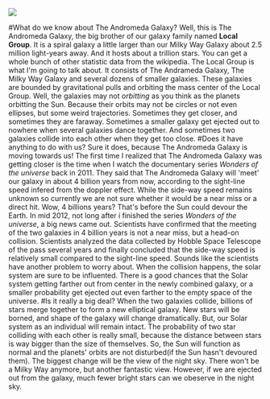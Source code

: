 ![](http://www.californiaindianeducation.org/science_lab/pics/space_photos/Andromeda_Galaxy.jpg)

#What do we know about The Andromeda Galaxy?
Well, this is The Andromeda Galaxy, the big brother of our galaxy family named **Local Group**. It is a spiral galaxy a little larger than our Milky Way Galaxy about 2.5 million light-years away. And it hosts about a trillion stars. You can get a whole bunch of other statistic data from the wikipedia.
The Local Group is what I'm going to talk about. It consists of The Andrameda Galaxy, The Milky Way Galaxy and several dozens of smaller galaxies. These galaxies are bounded by gravitational pulls and orbiting the mass center of the Local Group. Well, the galaxies may not *orbitting* as you think as the planets orbitting the Sun. Because their orbits may not be circles or not even ellipses, but some weird trajectories. Sometimes they get closer, and sometimes they are faraway. Sometimes a smaller galaxy get ejected out to nowhere when several galaxies dance together. And sometimes two galaxies collide into each other when they get too close.
#Does it have anything to do with us?
Sure it does, because The Andromeda Galaxy is moving towards us! The first time I realized that The Andromeda Galaxy was getting closer is the time when I watch the documentary series *Wonders of the universe* back in 2011. They said that The Andromeda Galaxy will 'meet' our galaxy in about 4 billion years from now, according to the sight-line speed infered from the doppler effect. While the side-way speed remains unknown so currently we are not sure whether it would be a near miss or a direct hit. Wow, 4 billions years? That's before the Sun could devour the Earth. 
In mid 2012, not long after i finished the series *Wonders of the universe*, a big news came out. Scientists have confirmed that the meeting of the two galaxies in 4 billion years is not a near miss, but a head-on collision. Scientists analyzed the data collected by Hobble Space Telescope of the pass several years and finally concluded that the side-way speed is relatively small compared to the sight-line speed. Sounds like the scientists have another problem to worry about.
When the collision happens, the solar system are sure to be influented. There is a good chances that the Solar system getting farther out from center in the newly combined galaxy, or a smaller probability get ejected out even farther to the empty space of the universe. 
#Is it really a big deal?
When the two galaxies collide, billions of stars merge together to form a new elliptical galaxy. New stars will be borned, and shape of the galaxy will change dramatically. But, our Solar system as an individual will remain intact. The probability of two star colliding with each other is really small, because the distance between stars is way bigger than the size of themselves. So, the Sun will function as normal and the planets' orbits are not disturbed(if the Sun hasn't devoured them).
The biggest change will be the view of the night sky. There won't be a Milky Way anymore, but another fantastic view. However, if we are ejected out from the galaxy, much fewer bright stars can we obeserve in the night sky.
